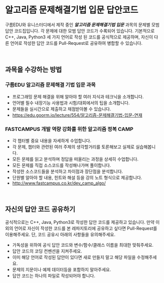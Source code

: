 # 알고리즘 문제해결기법 입문 답안코드

구름EDU와 유니스터디에서 제작 중인 ***알고리즘 문제해결기법 입문*** 과목의 문제별 모범 답안 코드집입니다. 각 문제에 대한 모범 답안 코드가 수록되어 있습니다. 기본적으로 C++, Java, Python3 세 가지 언어로 작성 된 코드를 공식적으로 제공하며, 자신이 다른 언어로 작성한 답안 코드를 Pull-Request로 공유하여 병합할 수 있습니다.

<br>

## 과목을 수강하는 방법

### 구름EDU 알고리즘 문제해결 기법 입문 과목 
 - 프로그래밍 문제 해결을 위해 알아야 할 여러 지식과 테크닉을 소개합니다.
 - 언어별 필수 내장기능 사용법과 시험/대회에서의 팁을 소개합니다. 
 - 문제들을 실시간으로 제출하고 채점받아볼 수 있습니다.
 - https://edu.goorm.io/lecture/554/알고리즘-문제해결기법-입문-연재

### FASTCAMPUS 개발 역량 강화를 위한 알고리즘 정복 CAMP
 - 각 챕터별 중요 내용을 자세하게 수업합니다.
 - 각 문제, 챕터와 관련된 여러 주제의 생각할거리를 토론해보고 실제로 실습해봅니다.
 - 모든 문제를 읽고 분석하며 정답을 떠올리는 과정을 상세히 수업합니다.
 - 모든 문제를 직접 소스코드를 작성해나가며 풀이합니다.
 - 작성한 소스코드들을 분석하고 차이점과 장단점을 분석합니다.
 - 단원별 알아야 할 내용, 힌트와 해설 등을 강의 노트 형식으로 제공합니다.
 - http://www.fastcampus.co.kr/dev_camp_algo/

 
 <br>

## 자신의 답안 코드 공유하기
 공식적으로는 C++, Java, Python3로 작성한 답안 코드를 제공하고 있습니다. 만약 이외의 언어로 자신이 작성한 코드를 본 레파지토리에 공유하고 싶다면 Pull-Request를 이용해주세요. 단, 코드 공유시 아래의 사항들을 유의해주세요.

  - 가독성을 위하여 공식 답안 코드와 변수/함수/클래스 이름을 최대한 맞춰주세요. 
  - 답안 코드의 코딩 컨벤션을 지켜주세요.
  - 이미 해당 언어로 작성된 답안이 있다면 새로 만들지 말고 해당 파일을 수정해주세요.
  - 문제의 지문이나 예제 데이터등을 포함하지 말아주세요.
  - 답안 코드는 하나의 파일로 작성되어야 합니다.